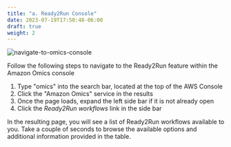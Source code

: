 ```yaml
---
title: "a. Ready2Run Console"
date: 2023-07-19T17:50:48-06:00
draft: true
weight: 2
---
```



![navigate-to-omics-console](gifs/navigate-to-omics-console.gif)

Follow the following steps to navigate to the Ready2Run feature within the Amazon Omics console

1. Type "omics" into the search bar, located at the top of the AWS Console
2. Click the "Amazon Omics" service in the results
3. Once the page loads, expand the left side bar if it is not already open
4. Click the *Ready2Run workflows* link in the side bar

In the resulting page, you will see a list of Ready2Run workflows available to you. Take a couple of seconds to browse the available options and additional information provided in the table.